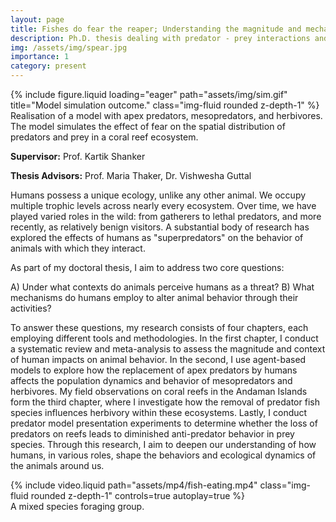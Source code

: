 ```yaml
---
layout: page
title: Fishes do fear the reaper; Understanding the magnitude and mechanism of the effects of human interactions on animal behavior.
description: Ph.D. thesis dealing with predator - prey interactions and the ecology of fear.
img: /assets/img/spear.jpg
importance: 1
category: present
---
```


<div class="row">
    <div class="col-sm mt-3 mt-md-0">
        {% include figure.liquid loading="eager" path="assets/img/sim.gif" title="Model simulation outcome." class="img-fluid rounded z-depth-1" %}
    </div>
</div>
<div class="caption">
    Realisation of a model with apex predators, mesopredators, and herbivores. The model simulates the effect of fear on the spatial distribution of predators and prey in a coral reef ecosystem.
</div>


**Supervisor:** Prof. Kartik Shanker

**Thesis Advisors:** Prof. Maria Thaker, Dr. Vishwesha Guttal

Humans possess a unique ecology, unlike any other animal. We occupy multiple trophic levels across nearly every ecosystem. Over time, we have played varied roles in the wild: from gatherers to lethal predators, and more recently, as relatively benign visitors. A substantial body of research has explored the effects of humans as "superpredators" on the behavior of animals with which they interact.

As part of my doctoral thesis, I aim to address two core questions:

A) Under what contexts do animals perceive humans as a threat?
B) What mechanisms do humans employ to alter animal behavior through their activities?

To answer these questions, my research consists of four chapters, each employing different tools and methodologies. In the first chapter, I conduct a systematic review and meta-analysis to assess the magnitude and context of human impacts on animal behavior. In the second, I use agent-based models to explore how the replacement of apex predators by humans affects the population dynamics and behavior of mesopredators and herbivores. My field observations on coral reefs in the Andaman Islands form the third chapter, where I investigate how the removal of predator fish species influences herbivory within these ecosystems. Lastly, I conduct predator model presentation experiments to determine whether the loss of predators on reefs leads to diminished anti-predator behavior in prey species. Through this research, I aim to deepen our understanding of how humans, in various roles, shape the behaviors and ecological dynamics of the animals around us.

<div class="row">
    <div class="col-sm mt-3 mt-md-0">
        {% include video.liquid path="assets/mp4/fish-eating.mp4" class="img-fluid rounded z-depth-1" controls=true autoplay=true %}
    </div>
</div>
    
<div class="caption">
    A mixed species foraging group.
</div>